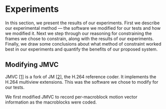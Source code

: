 Experiments
===========

In this section, we present the results of our experiments. First we describe
our experimental method &mdash; the software we modified for our tests and how
we modified it. Next we step through our reasoning for constraining the frames
we chose to constrain, along with the results of our experiments. Finally, we
draw some conclusions about what method of constraint worked best in our
experiments and quantify the benefits of our proposed system.

Modifying JMVC
--------------

JMVC [\[1\]][schwarz10] is a fork of JM [\[2\]][suehring15], the H.264 reference
coder. It implements the H.264 multiview extensions. This was the software we
chose to modify for our tests.

We first modified JMVC to record per-macroblock motion vector information as the
macroblocks were coded.

[schwarz10]: references.md#schwarz10
[suehring15]: references.md#suehring15
